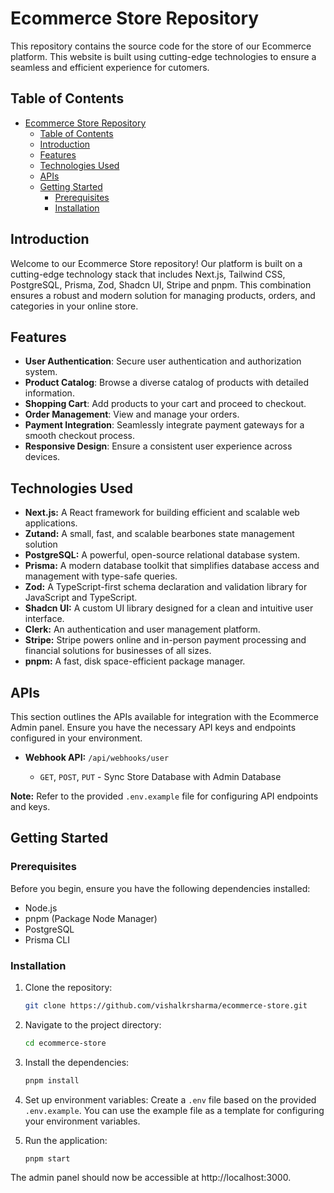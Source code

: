 # Ecommerce Store Repository

This repository contains the source code for the store of our Ecommerce platform. This website is built using cutting-edge technologies to ensure a seamless and efficient experience for cutomers.

## Table of Contents

- [Ecommerce Store Repository](#ecommerce-store-repository)
  - [Table of Contents](#table-of-contents)
  - [Introduction](#introduction)
  - [Features](#features)
  - [Technologies Used](#technologies-used)
  - [APIs](#apis)
  - [Getting Started](#getting-started)
    - [Prerequisites](#prerequisites)
    - [Installation](#installation)

## Introduction

Welcome to our Ecommerce Store repository! Our platform is built on a cutting-edge technology stack that includes Next.js, Tailwind CSS, PostgreSQL, Prisma, Zod, Shadcn UI, Stripe and pnpm. This combination ensures a robust and modern solution for managing products, orders, and categories in your online store.

## Features

- **User Authentication**: Secure user authentication and authorization system.
- **Product Catalog**: Browse a diverse catalog of products with detailed information.
- **Shopping Cart**: Add products to your cart and proceed to checkout.
- **Order Management**: View and manage your orders.
- **Payment Integration**: Seamlessly integrate payment gateways for a smooth checkout process.
- **Responsive Design**: Ensure a consistent user experience across devices.

## Technologies Used

- **Next.js:** A React framework for building efficient and scalable web applications.
- **Zutand:** A small, fast, and scalable bearbones state management solution
- **PostgreSQL:** A powerful, open-source relational database system.
- **Prisma:** A modern database toolkit that simplifies database access and management with type-safe queries.
- **Zod:** A TypeScript-first schema declaration and validation library for JavaScript and TypeScript.
- **Shadcn UI:** A custom UI library designed for a clean and intuitive user interface.
- **Clerk:** An authentication and user management platform.
- **Stripe:** Stripe powers online and in-person payment processing and financial solutions for businesses of all sizes.
- **pnpm:** A fast, disk space-efficient package manager.

## APIs

This section outlines the APIs available for integration with the Ecommerce Admin panel. Ensure you have the necessary API keys and endpoints configured in your environment.

- **Webhook API:** `/api/webhooks/user`

  - `GET`, `POST`, `PUT` - Sync Store Database with Admin Database

**Note:** Refer to the provided `.env.example` file for configuring API endpoints and keys.

## Getting Started

### Prerequisites

Before you begin, ensure you have the following dependencies installed:

- Node.js
- pnpm (Package Node Manager)
- PostgreSQL
- Prisma CLI

### Installation

1. Clone the repository:

   ```bash
   git clone https://github.com/vishalkrsharma/ecommerce-store.git
   ```

2. Navigate to the project directory:

   ```bash
   cd ecommerce-store
   ```

3. Install the dependencies:

   ```bash
   pnpm install
   ```

4. Set up environment variables:
   Create a `.env` file based on the provided `.env.example`. You can use the example file as a template for configuring your environment variables.

5. Run the application:

   ```bash
   pnpm start
   ```

The admin panel should now be accessible at http://localhost:3000.
